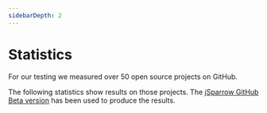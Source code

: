 ```yaml
---
sidebarDepth: 2
---
```


# Statistics

For our testing we measured over 50 open source projects on GitHub.

The following statistics show results on those projects.
The [jSparrow GitHub Beta version](https://github.com/apps/jsparrow-app) has been used to produce the results.

<statistics />
